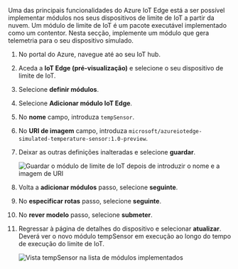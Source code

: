 Uma das principais funcionalidades do Azure IoT Edge está a ser possível implementar módulos nos seus dispositivos de limite de IoT a partir da nuvem. Um módulo de limite de IoT é um pacote executável implementado como um contentor. Nesta secção, implemente um módulo que gera telemetria para o seu dispositivo simulado. 

1. No portal do Azure, navegue até ao seu IoT hub.
1. Aceda a **IoT Edge (pré-visualização)** e selecione o seu dispositivo de limite de IoT.
1. Selecione **definir módulos**.
1. Selecione **Adicionar módulo IoT Edge**.
1. No **nome** campo, introduza `tempSensor`. 
1. No **URI de imagem** campo, introduza `microsoft/azureiotedge-simulated-temperature-sensor:1.0-preview`. 
1. Deixar as outras definições inalteradas e selecione **guardar**.

   ![Guardar o módulo de limite de IoT depois de introduzir o nome e a imagem de URI](./media/iot-edge-deploy-module/name-image.png)

1. Volta a **adicionar módulos** passo, selecione **seguinte**.
1. No **especificar rotas** passo, selecione **seguinte**.
1. No **rever modelo** passo, selecione **submeter**.
1. Regressar à página de detalhes do dispositivo e selecionar **atualizar**. Deverá ver o novo módulo tempSensor em execução ao longo do tempo de execução do limite de IoT. 

   ![Vista tempSensor na lista de módulos implementados][1]

<!-- Images -->
[1]: ../articles/iot-edge/media/tutorial-simulate-device-windows/view-module.png